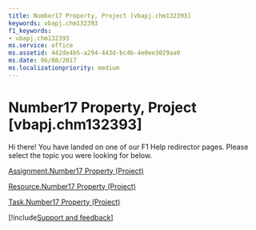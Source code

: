 ```yaml
---
title: Number17 Property, Project [vbapj.chm132393]
keywords: vbapj.chm132393
f1_keywords:
- vbapj.chm132393
ms.service: office
ms.assetid: 442de4b5-a294-443d-bc4b-4e0ee3029aa0
ms.date: 06/08/2017
ms.localizationpriority: medium
---
```



# Number17 Property, Project [vbapj.chm132393]

Hi there! You have landed on one of our F1 Help redirector pages. Please select the topic you were looking for below.

[Assignment.Number17 Property (Project)](https://msdn.microsoft.com/library/e1e789d4-3dbb-ca47-ca46-786ded7c8b46%28Office.15%29.aspx)

[Resource.Number17 Property (Project)](https://msdn.microsoft.com/library/5515eef2-7464-68da-4917-1eafef54977a%28Office.15%29.aspx)

[Task.Number17 Property (Project)](https://msdn.microsoft.com/library/faed1fb4-8378-9944-9906-5151b09970ff%28Office.15%29.aspx)

[!include[Support and feedback](~/includes/feedback-boilerplate.md)]